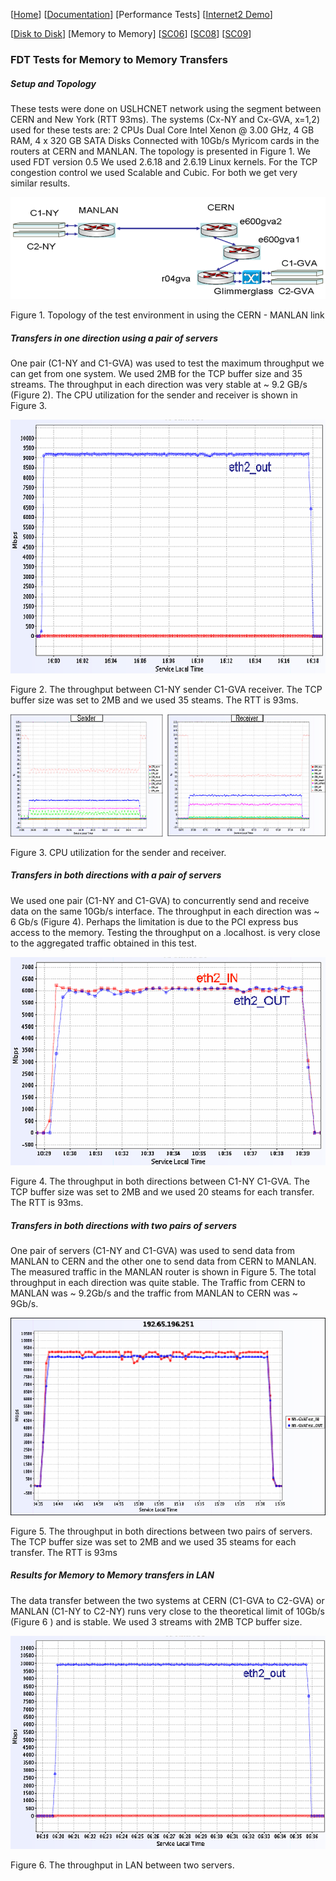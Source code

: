 [[Home](index.md)]   [[Documentation](doc-fdt-ddcopy.md)]   [Performance Tests]  [[Internet2 Demo](internet2-demo.md)]

[[Disk to Disk](perf-disk-to-disk.md)]   [Memory to Memory]   [[SC06](perf-sc06.md)]   [[SC08](perf-sc08.md)]   [[SC09](perf-sc09.md)]

### FDT Tests for Memory to Memory Transfers
##### Setup and Topology

These tests were done on USLHCNET network using the segment between CERN and New York (RTT 93ms).
The systems (Cx-NY and Cx-GVA, x=1,2) used for these tests are:
2 CPUs Dual Core Intel Xenon @ 3.00 GHz, 4 GB RAM, 4 x 320 GB SATA Disks
Connected with 10Gb/s Myricom cards in the routers at CERN and MANLAN. The topology is presented in Figure 1.
We used FDT version 0.5
We used 2.6.18 and 2.6.19 Linux kernels. For the TCP congestion control we used Scalable and Cubic. For both we get very similar results.

![Topology of the test environment in using the CERN - MANLAN link](/img/figure1-m2m.png)

Figure 1. Topology of the test environment in using the CERN - MANLAN link

##### Transfers in one direction using a pair of servers
One pair (C1-NY and C1-GVA) was used to test the maximum throughput we can get from one system.
We used 2MB for the TCP buffer size and 35 streams.
The throughput in each direction was very stable at ~ 9.2 GB/s (Figure 2). The CPU utilization for the sender and receiver is shown in Figure 3.

![The throughput between C1-NY sender C1-GVA receiver. The TCP buffer size was set to 2MB and we used 35 steams. The RTT is 93ms.](/img/figure2-m2m.png)

Figure 2. The throughput between C1-NY sender C1-GVA receiver. The TCP buffer size was set to 2MB and we used 35 steams. The RTT is 93ms.

 ![CPU utilization for the sender and receiver](/img/figure3-m2m.png)
 
Figure 3. CPU utilization for the sender and receiver.

##### Transfers in both directions with a pair of servers

We used one pair (C1-NY and C1-GVA) to concurrently send and receive data on the same 10Gb/s interface. The throughput in each direction was ~ 6 Gb/s (Figure 4).
Perhaps the limitation is due to the PCI express bus access to the memory. Testing the throughput on a .localhost. is very close to the aggregated traffic obtained in this test.

 ![The throughput in both directions between C1-NY C1-GVA. The TCP buffer size was set to 2MB and we used 20 steams for each transfer. The RTT is 93ms](/img/figure4-m2m.png)
 
Figure 4. The throughput in both directions between C1-NY C1-GVA. The TCP buffer size was set to 2MB and we used 20 steams for each transfer. The RTT is 93ms.

##### Transfers in both directions with two pairs of servers

One pair of servers (C1-NY and C1-GVA) was used to send data from MANLAN to CERN and the other one to send data from CERN to MANLAN. The measured traffic in the MANLAN router is shown in Figure 5. The total throughput in each direction was quite stable. The Traffic from CERN to MANLAN was ~ 9.2Gb/s and the traffic from MANLAN to CERN was ~ 9Gb/s.

 ![The throughput in both directions between two pairs of servers. The TCP buffer size was set to 2MB and we used 35 steams for each transfer. The RTT is 93ms](/img/figure5-m2m.png)
 
Figure 5. The throughput in both directions between two pairs of servers. The TCP buffer size was set to 2MB and we used 35 steams for each transfer. The RTT is 93ms

##### Results for Memory to Memory transfers in LAN

The data transfer between the two systems at CERN (C1-GVA to C2-GVA) or MANLAN (C1-NY to C2-NY) runs very close to the theoretical limit of 10Gb/s (Figure 6 ) and is stable. We used 3 streams with 2MB TCP buffer size.

 ![The throughput in LAN between two servers](/img/figure6-m2m.png)
 
Figure 6. The throughput in LAN between two servers.
